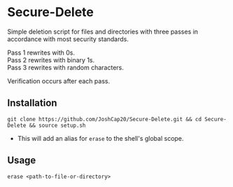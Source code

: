 # Secure-Delete

Simple deletion script for files and directories with three passes in accordance with most security standards.  

Pass 1 rewrites with 0s.  
Pass 2 rewrites with binary 1s.  
Pass 3 rewrites with random characters.   

Verification occurs after each pass.  

## Installation
`
git clone https://github.com/JoshCap20/Secure-Delete.git && cd Secure-Delete && source setup.sh
`
* This will add an alias for `erase` to the shell's global scope.


## Usage
`erase <path-to-file-or-directory>`
